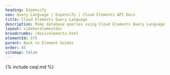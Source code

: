 ```yaml
---
heading: Expensify
seo: Query Language | Expensify | Cloud Elements API Docs
title: Cloud Elements Query Language
description: Make database queries using Cloud Elements Query Language.
layout: sidebarelementdoc
breadcrumbs: /docs/elements.html
elementId: 675
parent: Back to Element Guides
order: 45
sitemap: false
---
```


{% include ceql.md %}
